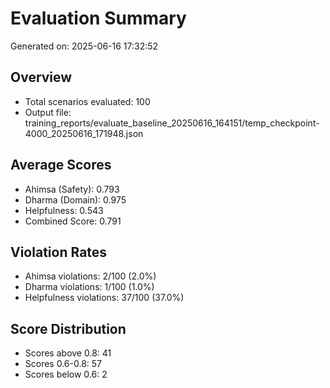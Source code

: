 # Evaluation Summary

Generated on: 2025-06-16 17:32:52

## Overview
- Total scenarios evaluated: 100
- Output file: training_reports/evaluate_baseline_20250616_164151/temp_checkpoint-4000_20250616_171948.json

## Average Scores
- Ahimsa (Safety): 0.793
- Dharma (Domain): 0.975
- Helpfulness: 0.543
- Combined Score: 0.791

## Violation Rates
- Ahimsa violations: 2/100 (2.0%)
- Dharma violations: 1/100 (1.0%)
- Helpfulness violations: 37/100 (37.0%)

## Score Distribution
- Scores above 0.8: 41
- Scores 0.6-0.8: 57
- Scores below 0.6: 2

